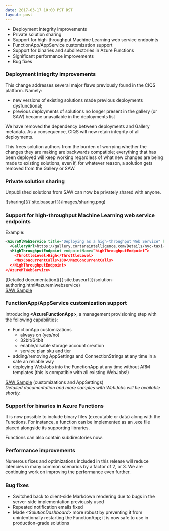 ```yaml
---
date: 2017-03-17 10:00 PST DST
layout: post
---
```

- Deployment integrity improvements
- Private solution sharing
- Support for high-throughput Machine Learning web service endpoints
- FunctionApp/AppService customization support
- Support for binaries and subdirectories in Azure Functions
- Significant performance improvements
- Bug fixes

<!--more-->

### Deployment integrity improvements

This change addresses several major flaws previously found in the CIQS platform. Namely:
- new versions of existing solutions made previous deployments dysfunctional;
- previous deployments of solutions no longer present in the gallery (or SAW) became unavailable in the deployments list

We have removed the dependency between deployments and Gallery metadata. As a consequence, CIQS will now retain integrity of all deployments.

This frees solution authors from the burden of worrying whether the changes they are making are backwards compatible; everything that has been deployed will keep working regardless of what new changes are being made to existing solutions, even if, for whatever reason, a solution gets removed from the Gallery or SAW.

### Private solution sharing

Unpublished solutions from SAW can now be privately shared with anyone.

![sharing]({{ site.baseurl }}/images/sharing.png)

### Support for high-throughput Machine Learning web service endpoints

Example:

```xml
<AzureMlWebService title="Deploying as a high-throughput Web Service" hiddenParameters ="true">
  <GalleryUrl>https://gallery.cortanaintelligence.com/Details/nyc-taxi-binary-classification-scoring-exp-2</GalleryUrl>
  <HighThroughputEndpoint endpointName=”highThroughputEndpoint”>
    <ThrottleLevel>High</ThrottleLevel>
    <MaxConcurrentCalls>100</MaxConcurrentCalls>
  </HighThroughputEndpoint>
</AzureMlWebService>
```
[Detailed documentation]({{ site.baseurl }}/solution-authoring.html#azuremlwebservice)
<br />
[SAW Sample](https://github.com/Azure/Azure-CortanaIntelligence-SolutionAuthoringWorkspace/tree/master/Samples/012-mlwebsvc)

### FunctionApp/AppService customization support

Introducing **&lt;AzureFunctionApp&gt;**, a management provisioning step with the following capabilities:
- FunctionApp  customizations
  - always on (yes/no)
  - 32bit/64bit
  - enable/disable storage account creation
  - service plan sku and tier
- adding/removing AppSettings and ConnectionStrings at any time in a safe an reliable way
- deploying WebJobs into the FunctionApp at any time without ARM templates (this is compatible with all existing WebJobs!)

[SAW Sample](https://github.com/Azure/Azure-CortanaIntelligence-SolutionAuthoringWorkspace/tree/master/Samples/011-chickenandegg) (customizations and AppSettings)
<br />
*Detailed documentation and more samples with WebJobs will be available shortly.*

### Support for binaries in Azure Functions

It is now possible to include binary files (executable or data) along with the Functions. For instance, a function can be implemented as an .exe file placed alongside its supporting libraries.

Functions can also contain subdirectories now.

### Performance improvements

Numerous fixes and optimizations included in this release will reduce latencies in many common scenarios by a factor of 2, or 3. We are continuing work on improving the performance even further.

### Bug fixes
 - Switched back to client-side Markdown rendering due to bugs in the server-side implementation previously used
 - Repeated notification emails fixed
 - Made *&lt;SolutionDashboard&gt;* more robust by preventing it from unintentionally restarting the FunctionApp; it is now safe to use in production-grade solutions